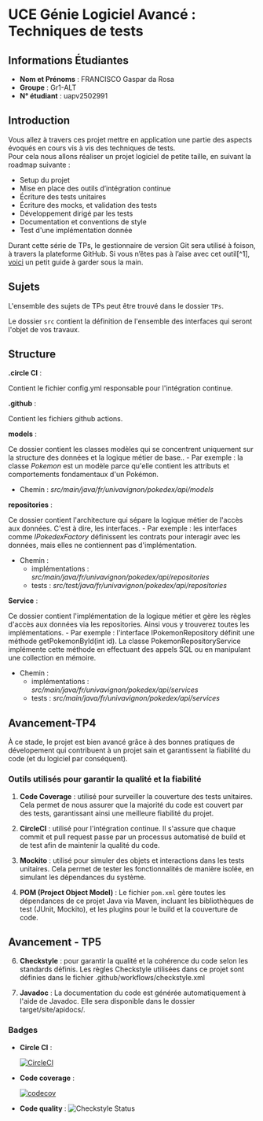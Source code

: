 # UCE Génie Logiciel Avancé : Techniques de tests

## Informations Étudiantes

- **Nom et Prénoms** : FRANCISCO Gaspar da Rosa
- **Groupe** : Gr1-ALT
- **N° étudiant** : uapv2502991

## Introduction

Vous allez à travers ces projet mettre en application une partie des aspects évoqués en cours vis à vis des techniques de tests.  
Pour cela nous allons réaliser un projet logiciel de petite taille, en suivant la roadmap suivante : 
- Setup du projet
- Mise en place des outils d’intégration continue
- Écriture des tests unitaires
- Écriture des mocks, et validation des tests
- Développement dirigé par les tests
- Documentation et conventions de style
- Test d'une implémentation donnée

Durant cette série de TPs, le gestionnaire de version Git sera utilisé à foison, à travers la plateforme GitHub. Si vous n’êtes pas à l’aise avec cet outil[^1], [voici](http://rogerdudler.github.io/git-guide/) un petit guide à garder sous la main.

## Sujets

L'ensemble des sujets de TPs peut être trouvé dans le dossier `TPs`.

Le dossier `src` contient la définition de l'ensemble des interfaces qui seront l'objet de vos travaux.

## Structure

**.circle CI** :
  
  Contient le fichier config.yml responsable pour l'intégration continue.

**.github** :
  
  Contient les fichiers github actions.

**models** :
  
  Ce dossier contient les classes modèles qui se concentrent uniquement sur la structure des données et la logique métier de base..
    - Par exemple : la classe *Pokemon* est un modèle parce qu'elle contient les attributs et comportements fondamentaux d'un Pokémon.
  - Chemin : *src/main/java/fr/univavignon/pokedex/api/models*

**repositories** :
  
  Ce dossier contient l'architecture qui sépare la logique métier de l'accès aux données. C'est à dire, les interfaces.
    - Par exemple : les interfaces comme *IPokedexFactory* définissent les contrats pour interagir avec les données, mais elles ne contiennent pas d'implémentation.
  - Chemin :
    - implémentations : *src/main/java/fr/univavignon/pokedex/api/repositories*
    - tests : *src/test/java/fr/univavignon/pokedex/api/repositories*

**Service** :
  
  Ce dossier contient l'implémentation de la logique métier et gère les règles d'accès aux données via les repositories. Ainsi vous y trouverez toutes les implémentations.
    - Par exemple : l'interface IPokemonRepository définit une méthode getPokemonById(int id). La classe PokemonRepositoryService implémente cette méthode en effectuant des appels SQL ou en manipulant une collection en mémoire.
  - Chemin :
    - implémentations : *src/main/java/fr/univavignon/pokedex/api/services*
    -  tests : *src/main/java/fr/univavignon/pokedex/api/services*


## Avancement-TP4

À ce stade, le projet est bien avancé grâce à des bonnes pratiques de dévelopement qui contribuent à un projet sain et garantissent la fiabilité du code (et du logiciel par conséquent).

### Outils utilisés pour garantir la qualité et la fiabilité

1. **Code Coverage** : 
  utilisé pour surveiller la couverture des tests unitaires. Cela permet de nous assurer que la majorité du code est couvert par des tests, garantissant ainsi une meilleure fiabilité du projet.

3. **CircleCI** : 
  utilisé pour l'intégration continue. Il s'assure que chaque commit et pull request passe par un processus automatisé de build et de test afin de maintenir la qualité du code.

4. **Mockito** : 
  utilisé pour simuler des objets et interactions dans les tests unitaires. Cela permet de tester les fonctionnalités de manière isolée, en simulant les dépendances du système.

5. **POM (Project Object Model)** : 
  Le fichier `pom.xml` gère toutes les dépendances de ce projet Java via Maven, incluant les bibliothèques de test (JUnit, Mockito), et les plugins pour le build et la couverture de code.

## Avancement - TP5

6. **Checkstyle** :
   pour garantir la qualité et la cohérence du code selon les standards définis. Les règles Checkstyle utilisées dans ce projet sont définies dans le fichier .github/workflows/checkstyle.xml

8. **Javadoc** :
   La documentation du code est générée automatiquement à l'aide de Javadoc. Elle sera disponible dans le dossier target/site/apidocs/.


### Badges

- **Circle CI** :

  [![CircleCI](https://dl.circleci.com/status-badge/img/gh/Gasparfgf/ceri-m1-techniques-de-test/tree/master.svg?style=svg)](https://dl.circleci.com/status-badge/redirect/gh/Gasparfgf/ceri-m1-techniques-de-test/tree/master)

- **Code coverage** :

  [![codecov](https://codecov.io/github/Gasparfgf/ceri-m1-techniques-de-test/branch/master/graph/badge.svg?token=8ONP5BCPJ6)](https://codecov.io/github/Gasparfgf/ceri-m1-techniques-de-test)

- **Code quality** :
  ![Checkstyle Status](https://github.com/Gasparfgf/ceri-m1-techniques-de-test/actions/workflows/checkstyle.yml/badge.svg)
